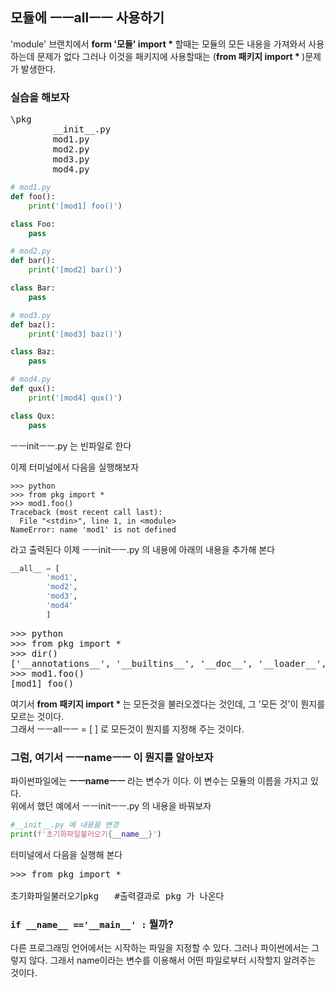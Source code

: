 ## 모듈에 ㅡㅡallㅡㅡ 사용하기

'module' 브랜치에서 <b>form '모듈' import * </b>할때는 모듈의 모든 내용을 가져와서 사용하는데 문제가 없다 그러나 이것을 패키지에 사용할때는 (<b>from 패키지 import * </b> )문제가 발생한다. 

### 실습을 해보자
<pre>
\pkg
        __init__.py
        mod1.py
        mod2.py
        mod3.py
        mod4.py
</pre>

```python
# mod1.py
def foo():
    print('[mod1] foo()')

class Foo:
    pass

```
```python
# mod2.py
def bar():
    print('[mod2] bar()')

class Bar:
    pass
```


```python
# mod3.py
def baz():
    print('[mod3] baz()')

class Baz:
    pass
```

```python
# mod4.py
def qux():
    print('[mod4] qux()')

class Qux:
    pass

```
ㅡㅡinitㅡㅡ.py 는 빈파일로 한다   

이제 터미널에서 다음을 실행해보자
```
>>> python
>>> from pkg import *
>>> mod1.foo()
Traceback (most recent call last):
  File "<stdin>", line 1, in <module>
NameError: name 'mod1' is not defined
```
라고 출력된다
이제  ㅡㅡinitㅡㅡ.py 의 내용에 아래의 내용을 추가해 본다
```python
__all__ = [
        'mod1',
        'mod2',
        'mod3',
        'mod4'
        ]

```

<pre>
>>> python
>>> from pkg import *
>>> dir()
['__annotations__', '__builtins__', '__doc__', '__loader__', '__name__', '__package__', '__spec__', 'mod1', 'mod2', 'mod3', 'mod4']
>>> mod1.foo()
[mod1] foo()
</pre>

여기서 <b>from 패키지 import * </b>는 모든것을 불러오겠다는 것인데, 그 '모든 것'이 뭔지를 모르는 것이다.   
그래서 ㅡㅡallㅡㅡ = [  ] 로 모든것이 뭔지를 지정해 주는 것이다.  

### 그럼, 여기서 ㅡㅡnameㅡㅡ 이 뭔지를 알아보자  
파이썬파일에는 <b> ㅡㅡnameㅡㅡ </b> 라는 변수가 이다. 이 변수는 모듈의 이름을 가지고 있다.  
위에서 했던 예에서 ㅡㅡinitㅡㅡ.py 의 내용을 바꿔보자

```python
#__init__.py 에 내용을 변경
print(f'초기화파일불러오기{__name__}')
```
터미널에서 다음을 실행해 본다  
<pre>
>>> from pkg import *

초기화파일불러오기pkg   #출력결과로 pkg 가 나온다
</pre>

### ``` if __name__ =='__main__' : ``` 뭘까?
다른 프로그래밍 언어에서는 시작하는 파일을 지정할 수 있다. 그러나 파이썬에서는 그렇지 않다. 그래서 name이라는 변수를 이용해서 어떤 파일로부터 시작할지 알려주는 것이다.



